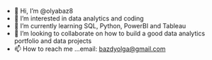 - 👋 Hi, I’m @olyabaz8
- 👀 I’m interested in data analytics and coding
- 🌱 I’m currently learning SQL, Python, PowerBI and Tableau
- 💞️ I’m looking to collaborate on how to build a good data analytics portfolio and data projects
- 📫 How to reach me ...email: bazdyolga@gmail.com

<!---
olyabazdy8/olyabazdy8 is a ✨ special ✨ repository because its `README.md` (this file) appears on your GitHub profile.
You can click the Preview link to take a look at your changes.
--->

